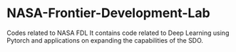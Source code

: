 # NASA-Frontier-Development-Lab
Codes related to NASA FDL
It contains code related to Deep Learning using Pytorch and applications on expanding the capabilities of the SDO.
